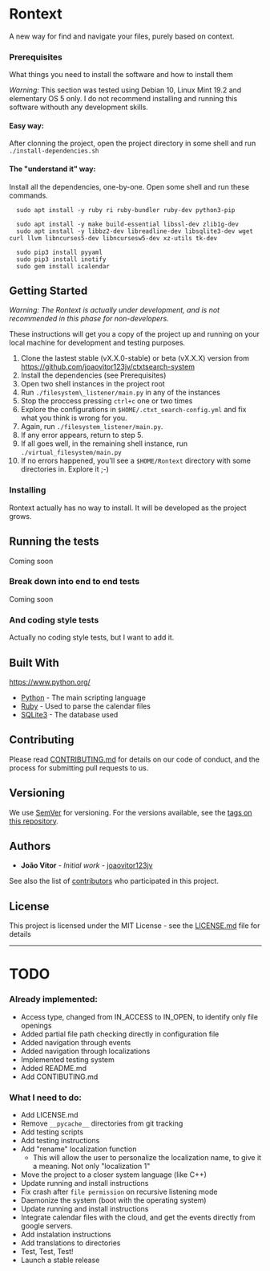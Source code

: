 # Rontext

A new way for find and navigate your files, purely based on context.

### Prerequisites

What things you need to install the software and how to install them

*Warning:* This section was tested using Debian 10, Linux Mint 19.2 and elementary OS 5 only. 
I do not recommend installing and running this software withouth any development skills.

#### Easy way:

After clonning the project, open the project directory in some shell and run `./install-dependencies.sh`

#### The "understand it" way:

Install all the dependencies, one-by-one. Open some shell and run these commands.

```
  sudo apt install -y ruby ri ruby-bundler ruby-dev python3-pip

  sudo apt install -y make build-essential libssl-dev zlib1g-dev
  sudo apt install -y libbz2-dev libreadline-dev libsqlite3-dev wget curl llvm libncurses5-dev libncursesw5-dev xz-utils tk-dev

  sudo pip3 install pyyaml
  sudo pip3 install inotify
  sudo gem install icalendar
```

## Getting Started

*Warning: The Rontext is actually under development, and is not recommended in this phase for non-developers.*

These instructions will get you a copy of the project up and running on your local machine for development and testing purposes.

1. Clone the lastest stable (vX.X.0-stable) or beta (vX.X.X) version from https://github.com/joaovitor123jv/ctxtsearch-system
2. Install the dependencies (see Prerequisites)
3. Open two shell instances in the project root
4. Run `./filesystem\_listener/main.py` in any of the instances
5. Stop the proccess pressing `ctrl+c` one or two times
6. Explore the configurations in `$HOME/.ctxt_search-config.yml` and fix what you think is wrong for you.
7. Again, run `./filesystem_listener/main.py`.
8. If any error appears, return to step 5.
9. If all goes well, in the remaining shell instance, run `./virtual_filesystem/main.py`
10. If no errors happened, you'll see a `$HOME/Rontext` directory with some directories in. Explore it ;-)

### Installing

Rontext actually has no way to install. It will be developed as the project grows.

## Running the tests

Coming soon

### Break down into end to end tests

Coming soon

### And coding style tests

Actually no coding style tests, but I want to add it.

## Built With

https://www.python.org/
* [Python](https://www.python.org/) - The main scripting language
* [Ruby](https://www.ruby-lang.org/) - Used to parse the calendar files
* [SQLite3](https://www.sqlite.org/index.html) - The database used

## Contributing

Please read [CONTRIBUTING.md](CONTIBUTING.md) for details on our code of conduct, and the process for submitting pull requests to us.

## Versioning

We use [SemVer](http://semver.org/) for versioning. For the versions available, see the [tags on this repository](https://github.com/joaovitor123jv/ctxtsearch-system/tags). 

## Authors

* **João Vitor** - *Initial work* - [joaovitor123jv](https://github.com/joaovitor123jv)

See also the list of [contributors](https://github.com/joaovitor123jv/ctxtsearch-system/contributors) who participated in this project.

## License

This project is licensed under the MIT License - see the [LICENSE.md](LICENSE.md) file for details


-----

# TODO

### Already implemented:
* Access type, changed from IN\_ACCESS to IN\_OPEN, to identify only file openings
* Added partial file path checking directly in configuration file
* Added navigation through events
* Added navigation through localizations
* Implemented testing system
* Added README.md
* Add CONTIBUTING.md

### What I need to do:
* Add LICENSE.md
* Remove `__pycache__` directories from git tracking
* Add testing scripts
* Add testing instructions
* Add "rename" localization function
    - This will allow the user to personalize the localization name, to give it a meaning. Not only "localization 1"
* Move the project to a closer system language (like C++)
* Update running and install instructions
* Fix crash after `file permission` on recursive listening mode
* Daemonize the system (boot with the operating system)
* Update running and install instructions
* Integrate calendar files with the cloud, and get the events directly from google servers.
* Add instalation instructions
* Add translations to directories
* Test, Test, Test!
* Launch a stable release
